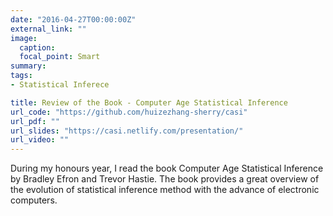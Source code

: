 ```yaml
---
date: "2016-04-27T00:00:00Z"
external_link: ""
image:
  caption: 
  focal_point: Smart
summary: 
tags:
- Statistical Inferece

title: Review of the Book - Computer Age Statistical Inference
url_code: "https://github.com/huizezhang-sherry/casi"
url_pdf: ""
url_slides: "https://casi.netlify.com/presentation/"
url_video: ""
---
```


During my honours year, I read the book Computer Age Statistical Inference by Bradley Efron and Trevor Hastie. The book provides a great overview of the evolution of statistical inference method with the advance of electronic computers. 